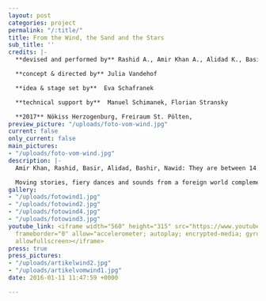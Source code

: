 ```yaml
---
layout: post
categories: project
permalink: "/:title/"
title: From the Wind, the Sand and the Stars
sub_title: ''
credits: |-
  **devised and performed by** Rashid A., Amir Khan A., Alidad K., Basir M., Nawid N. Mohammad Bashir Y. // Mahtab A., Farhad K.

  **concept & directed by** Julia Vandehof

  **idea & stage set by**  Eva Schafranek

  **technical support by**  Manuel Schimanek, Florian Stransky

  **2017** Nökiss Herzogenburg, Freiraum St. Pölten,
preview_picture: "/uploads/foto-vom-wind.jpg"
current: false
only_current: false
main_pictures:
- "/uploads/foto-vom-wind.jpg"
description: |-
  Amir Khan, Rashid, Basir, Alidad, Bashir, Nawid: They are between 14 and 18 years old. They were born in Afghanistan and came to Austria in autumn 2015. In "From the Wind, the Sand and the Stars" the young men dance, dance and tell the audience about their culture, their journey to Austria and their arrival.

  Moving stories, fiery dances and sounds from a foreign world complement each other to create a funny and touching theater experience for young and old alike.
gallery:
- "/uploads/fotowind1.jpg"
- "/uploads/fotowind2.jpg"
- "/uploads/fotowind4.jpg"
- "/uploads/fotowind3.jpg"
youtube_link: <iframe width="560" height="315" src="https://www.youtube.com/embed/reBDoCNH90g"
  frameborder="0" allow="accelerometer; autoplay; encrypted-media; gyroscope; picture-in-picture"
  allowfullscreen></iframe>
press: true
press_pictures:
- "/uploads/artikelwind2.jpg"
- "/uploads/artikelvomwind1.jpg"
date: 2016-01-11 11:47:59 +0000

---
```

